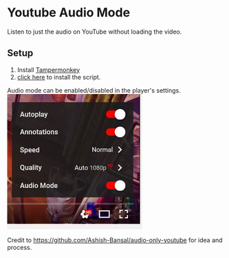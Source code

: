# Youtube Audio Mode
Listen to just the audio on YouTube without loading the video.

## Setup
1. Install [Tampermonkey](https://tampermonkey.net)
2. [click here](https://git.io/vhek9) to install the script.

Audio mode can be enabled/disabled in the player's settings.  
![settings](/settings.jpg?raw=true')

Credit to https://github.com/Ashish-Bansal/audio-only-youtube for idea and process.
